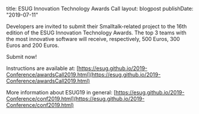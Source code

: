 title: ESUG Innovation Technology Awards Call
layout: blogpost
publishDate: "2019-07-11"

Developers are invited to submit their Smalltalk-related project to the 16th edition of the ESUG Innovation Technology Awards. The top 3 teams with the most innovative software will receive, respectively, 500 Euros, 300 Euros and 200 Euros.

Submit now!

Instructions are available at: [https://esug.github.io/2019-Conference/awardsCall2019.html](https://esug.github.io/2019-Conference/awardsCall2019.html)

More information about ESUG19 in general: [https://esug.github.io/2019-Conference/conf2019.html](https://esug.github.io/2019-Conference/conf2019.html)
